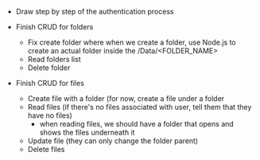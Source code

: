 - Draw step by step of the authentication process
- Finish CRUD for folders

  - Fix create folder where when we create a folder, use Node.js to create an actual folder inside the /Data/<FOLDER_NAME>
  - Read folders list
  - Delete folder

- Finish CRUD for files
  - Create file with a folder (for now, create a file under a folder
  - Read files (if there's no files associated with user, tell them that they have no files)
    - when reading files, we should have a folder that opens and shows the files underneath it
  - Update file (they can only change the folder parent)
  - Delete files
